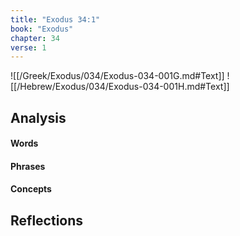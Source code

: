 ```yaml
---
title: "Exodus 34:1"
book: "Exodus"
chapter: 34
verse: 1
---
```

![[/Greek/Exodus/034/Exodus-034-001G.md#Text]]
![[/Hebrew/Exodus/034/Exodus-034-001H.md#Text]]

## Analysis

#### Words

#### Phrases

#### Concepts

## Reflections
